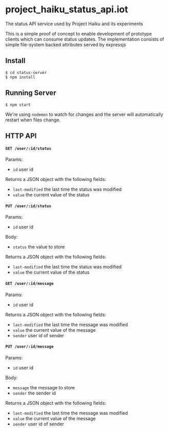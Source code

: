 # project_haiku_status_api.iot

The status API service used by Project Haiku and its experiments

This is a simple proof of concept to enable development of prototype clients which can consume status updates. The implementation consists of simple file-system backed attributes served by expressjs


## Install

```
$ cd status-server
$ npm install
```


## Running Server

```
$ npm start
```

We're using `nodemon` to watch for changes and the server will automatically restart when files change.


## HTTP API

#### `GET /user/:id/status`

Params:

  - `id` user id

Returns a JSON object with the following fields:
  - `last-modified` the last time the status was modified
  - `value` the current value of the status

#### `PUT /user/:id/status`

Params:

  - `id` user id

Body:

  - `status` the value to store

Returns a JSON object with the following fields:
  - `last-modified` the last time the status was modified
  - `value` the current value of the status

#### `GET /user/:id/message`

Params:

  - `id` user id

Returns a JSON object with the following fields:
  - `last-modified` the last time the message was modified
  - `value` the current value of the message
  - `sender` user id of sender

#### `PUT /user/:id/message`

Params:

  - `id` user id

Body:

  - `message` the message to store
  - `sender` the sender id

Returns a JSON object with the following fields:
  - `last-modified` the last time the message was modified
  - `value` the current value of the message
  - `sender` user id of sender
